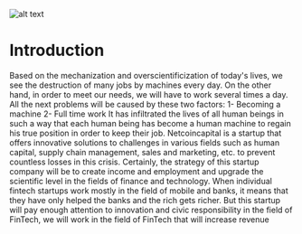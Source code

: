 ![alt text](https://www.netcoincapital.com/assets/images/resources/logo-dark.png)
# Introduction

Based on the mechanization and overscientificization of today's lives, we see the
destruction of many jobs by machines every day.
On the other hand, in order to meet our needs, we
will have to work several times a day. All the
next problems will be caused by these two
factors:
1- Becoming a machine
2- Full time work
It has infiltrated the lives of all human beings in
such a way that each human being has become a
human machine to regain his true position in
order to keep their job.
Netcoincapital is a startup that offers innovative
solutions to challenges in various fields such as
human capital, supply chain management, sales
and marketing, etc. to prevent countless losses in
this crisis.
Certainly, the strategy of this startup company
will be to create income and employment and
upgrade the scientific level in the fields of
finance and technology. When individual fintech startups work mostly in the field of mobile
and banks, it means that they have only helped 
the banks and the rich gets richer. But this startup
will pay enough attention to innovation and civic
responsibility in the field of FinTech, we will
work in the field of FinTech that will increase
revenue
